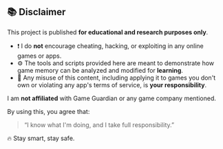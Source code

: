 ## 📚 Disclaimer

This project is published **for educational and research purposes only**.

- ❗ I do **not** encourage cheating, hacking, or exploiting in any online games or apps.
- ⚙️ The tools and scripts provided here are meant to demonstrate how game memory can be analyzed and modified for **learning**.
- 📵 Any misuse of this content, including applying it to games you don't own or violating any app's terms of service, is **your responsibility**.

I am **not affiliated** with Game Guardian or any game company mentioned.

By using this, you agree that:
> “I know what I'm doing, and I take full responsibility.”

🔥 Stay smart, stay safe.
